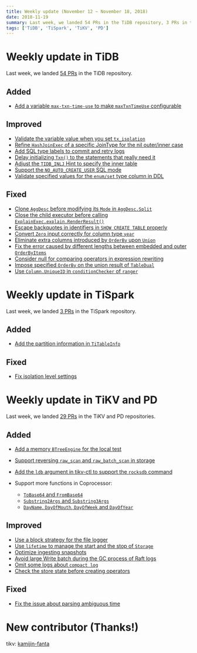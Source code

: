 ```yaml
---
title: Weekly update (November 12 ~ November 18, 2018)
date: 2018-11-19
summary: Last week, we landed 54 PRs in the TiDB repository, 3 PRs in the TiSpark repository, and 29 PRs in the TiKV and PD repositories.
tags: ['TiDB', 'TiSpark', 'TiKV', 'PD']
---
```


# Weekly update in TiDB

Last week, we landed [54 PRs](https://github.com/pingcap/tidb/pulls?utf8=%E2%9C%93&q=is%3Apr+is%3Amerged+merged%3A2018-11-12..2018-11-18+) in the TiDB repository.

## Added

- [Add a variable `max-txn-time-use` to make `maxTxnTimeUse` configurable](https://github.com/pingcap/tidb/pull/8215)

## Improved

- [Validate the variable value when you set `tx_isolation`](https://github.com/pingcap/tidb/pull/8299)
- [Refine `HashJoinExec` of a specific JoinType for the nil outer/inner case](https://github.com/pingcap/tidb/pull/8296)
- [Add SQL type labels to commit and retry logs](https://github.com/pingcap/tidb/pull/8281)
- [Delay initializing `Txn()` to the statements that really need it](https://github.com/pingcap/tidb/pull/8260)
- [Adjust the `TIDB_INLJ` Hint to specify the inner table](https://github.com/pingcap/tidb/pull/8243)
- [Support the `NO_AUTO_CREATE_USER` SQL mode](https://github.com/pingcap/tidb/pull/8160)
- [Validate specified values for the `enum/set` type column in DDL](https://github.com/pingcap/tidb/pull/8003)

## Fixed

- [Clone `AggDesc` before modifying its `Mode` in `AggDesc.Split`](https://github.com/pingcap/tidb/pull/8328)
- [Close the child executor before calling `ExplainExec.explain.RenderResult()`](https://github.com/pingcap/tidb/pull/8324)
- [Escape backquotes in identifiers in `SHOW CREATE TABLE` properly](https://github.com/pingcap/tidb/pull/8302)
- [Convert `Zero` input correctly for column type `year`](https://github.com/pingcap/tidb/pull/8292)
- [Eliminate extra columns introduced by `OrderBy` upon `Union`](https://github.com/pingcap/tidb/pull/8290)
- [Fix the error caused by different lengths between embedded and outer `OrderByItems`](https://github.com/pingcap/tidb/pull/8273)
- [Consider null for comparing operators in expression rewriting](https://github.com/pingcap/tidb/pull/8269)
- [Impose specified `OrderBy` on the union result of `TableDual`](https://github.com/pingcap/tidb/pull/8251)
- [Use `Column.UniqueID` in `conditionChecker` of `ranger`](https://github.com/pingcap/tidb/pull/8236)

# Weekly update in TiSpark

Last week, we landed [3 PRs](https://github.com/pingcap/tispark/pulls?page=1&q=is%3Apr+is%3Amerged+merged%3A2018-11-12..2018-11-18&utf8=%E2%9C%93) in the TiSpark repository.

## Added

- [Add the partition information in `TiTableInfo`](https://github.com/pingcap/tispark/pull/486)

## Fixed

- [Fix isolation level settings](https://github.com/pingcap/tispark/pull/488)

# Weekly update in TiKV and PD

Last week, we landed [29 PRs](https://github.com/search?utf8=%E2%9C%93&q=repo%3Atikv%2Ftikv+repo%3Apingcap%2Fpd+is%3Apr+is%3Amerged+merged%3A2018-11-12..2018-11-18&type=Issues) in the TiKV and PD repositories.

## Added

- [Add a memory `BTreeEngine` for the local test](https://github.com/tikv/tikv/pull/3723)
- [Support reversing `raw_scan` and `raw_batch_scan` in storage](https://github.com/tikv/tikv/pull/3724)
- [Add the `ldb` argument in tikv-ctl to support the `rocksdb` command](https://github.com/tikv/tikv/pull/3753)
- Support more functions in Coprocessor: 
	
    * [`ToBase64` and `FromBase64`](https://github.com/tikv/tikv/pull/3716)
    * [`Substring2Args` and `Substring3Args`](https://github.com/tikv/tikv/pull/3742)
    * [`DayName`, `DayOfMouth`, `DayOfWeek` and `DayOfYear`](https://github.com/tikv/tikv/pull/3774)

## Improved

- [Use a block strategy for the file logger](https://github.com/tikv/tikv/pull/3755)
- [Use `lifetime` to manage the start and the stop of `Storage`](https://github.com/tikv/tikv/pull/3769) 
- [Optimize ingesting snapshots](https://github.com/tikv/tikv/pull/3775)
- [Avoid large Write batch during the GC process of Raft logs](https://github.com/tikv/tikv/pull/3788)
- [Omit some logs about `compact log`](https://github.com/tikv/tikv/pull/3798)
- [Check the store state before creating operators](https://github.com/pingcap/pd/pull/1326)

## Fixed

- [Fix the issue about parsing ambiguous time](https://github.com/tikv/tikv/pull/3786)

# New contributor (Thanks!)

tikv: [kamijin-fanta](https://github.com/kamijin-fanta)